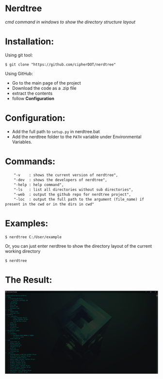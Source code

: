 # Nerdtree

*cmd command in windows to show the directory structure layout*

<h1>Installation:</h1>


Using git tool:
```
$ git clone "https://github.com/cipherDOT/nerdtree"
```

Using GitHub:
- Go to the main page of the project
- Download the code as a .zip file
- extract the contents
- follow <b>Configuration</b>

<h1>Configuration:</h1>

- Add the full path to ```setup.py``` in nerdtree.bat
- Add the nerdtree folder to the ```PATH``` variable under Environmental Variables.

<h1>Commands:</h1>

```
    "-v    : shows the current version of nerdtree",
    "-dev  : shows the developers of nerdtree",
    "-help : help command",
    "-ls   : list all directories without sub directories",
    "-web  : output the github repo for nerdtree project",
    "-loc  : output the full path to the argument (file_name) if present in the cwd or in the dirs in cwd"
```

<h1>Examples:</h1>

```
$ nerdtree C:/User/example
```

Or, you can just enter nerdtree to show the directory layout of the current working directory

```
$ nerdtree
```

<h1>The Result:</h1>

![](images/nerdtree%20demo%202.png)
